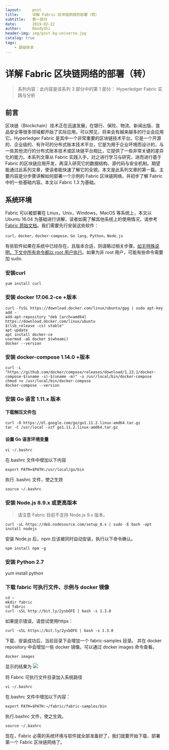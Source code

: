 ```yaml
---
layout:     post
title:      详解 Fabric 区块链网络的部署（转）
subtitle:   第一部分
date:       2019-02-22
author:     NandyShi
header-img: img/post-bg-universe.jpg
catalog: true
tags:
    - 超级账本
---
```


# 详解 Fabric 区块链网络的部署（转）
> 系列内容：此内容是该系列 3 部分中的第 1 部分： Hyperledger Fabric 实践与分析

## 前言
区块链（Blockchain）技术正在迅速发展，在银行、保险、物流、新闻出版、食品安全等很多领域都开始了实际应用。可以预见，将来会有越来越多的行业会应用它。Hyperledger Fabric 是其中一个非常重要的区块链技术平台。它是一个开源的、企业级的、有许可的分布式账本技术平台，它是为用于企业环境而设计的，与一些其他流行的分布式账本技术或区块链平台相比，它提供了一些非常关键的差异化的能力。本系列文章从 Fabric 实践入手，对之进行学习与研究，进而进行基于 Fabric 的区块链应用开发，再深入研究它的数据结构、源代码与安全机制。期望能通过此系列文章，使读者能快速了解它的全貌。本文是此系列文章的第一篇。主要内容是分步骤讲解如何部署一个示例的 Fabric 区块链网络，并初步了解 Fabric 中的一些基础内容。本文以 Fabric 1.3 为基础。 
## 系统环境
Fabric 可以被部署在 Linux，Unix，Windows，MacOS 等系统上，本文以 Ubuntu 16.04 为基础进行讲解，读者如需了解其他系统上的使用情况，请参考[Fabric 原始文档](https://hyperledger-fabric.readthedocs.io/en/latest/index.html)。我们需要先行安装这些软件：

```
curl，docker，docker-compose，Go lang，Python，Node.js
```
有些软件如果在系统中已经存在，且版本合适，则请略过相关步骤。<u>如无特殊说明，下文中所有命令都以 root 用户执行</u>。如果为非 root 用户，可能有些命令需要加 sudo.
### 安装curl
```
yum install curl
```
### 安装 docker 17.06.2-ce +版本
```
curl -fsSL https://download.docker.com/linux/ubuntu/gpg | sudo apt-key add -
add-apt-repository "deb [arch=amd64] https://download.docker.com/linux/ubuntu
$(lsb_release -cs) stable"
apt update
apt install docker-ce
usermod -aG docker $(whoami)
docker --version
```

### 安装 docker-compose 1.14.0 +版本
```
curl -L "https://github.com/docker/compose/releases/download/1.23.1/docker-compose-$(uname -s)-$(uname -m)" -o /usr/local/bin/docker-compose
chmod +x /usr/local/bin/docker-compose
docker-compose --version
```
### 安装 Go 语言 1.11.x 版本
#### 下载解压文件包
```
curl -O https://dl.google.com/go/go1.11.2.linux-amd64.tar.gz
tar -C /usr/local -xzf go1.11.2.linux-amd64.tar.gz
```
#### 设置 Go 语言环境变量
```
vi ~/.bashrc
```
在.bashrc 文件中增加以下内容
```
export PATH=$PATH:/usr/local/go/bin
```
执行 .bashrc 文件，使之生效
```
source ~/.bashrc
```

### 安装 Node.js 8.9.x 或更高版本
> 请注意 Fabric 目前不支持 Node.js 9.x 版本。

```
curl -sL https://deb.nodesource.com/setup_8.x | sudo -E bash -apt install nodejs
```
安装 Node.js 后，npm 应该被同时自动安装，执行以下命令确认。
```
npm install npm -g
```
###  安装 Python 2.7
yum install python

### 下载 fabric 可执行文件、示例与 docker 镜像
```
cd ~ 
mkdir fabric
cd fabric
curl -sSL http://bit.ly/2ysbOFE | bash -s 1.3.0
```
如果提示错误，请尝试使用https：
```
curl -sSL https://bit.ly/2ysbOFE | bash -s 1.3.0
```
下载、安装成功后，当前目录下会增加一个 fabric-samples 目录。 并在 docker repository 中会增加一些 docker 镜像。可以通过 docker images 命令查看。
```
docker images
```
显示的结果为
![](https://i.loli.net/2019/02/22/5c6f8063063ad.png)


将 Fabric 可执行文件目录加入系统路径
```
vi ~/.bashrc
```
在.bashrc 文件中增加以下内容：
```
export PATH=$PATH:~/fabric/fabric-samples/bin
```
执行.bashrc 文件，使之生效。
```
source ~/.bashrc
```
现在，Fabric 必需的系统环境与软件就全部准备好了，我们就要开始下载、部署第一个 Fabric 区块链网络了。

